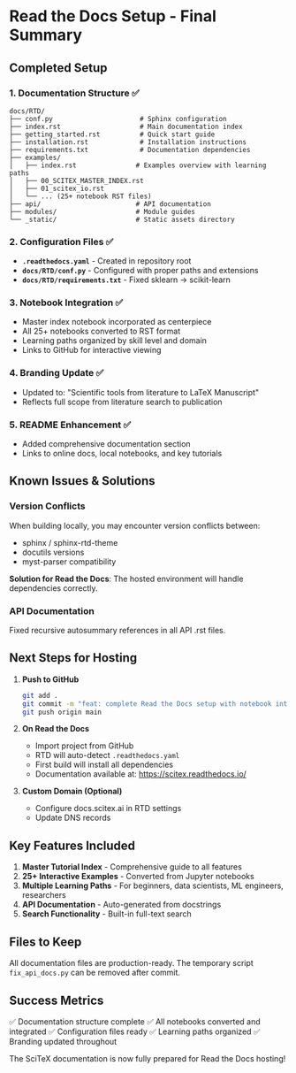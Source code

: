 # Read the Docs Setup - Final Summary

## Completed Setup

### 1. Documentation Structure ✅
```
docs/RTD/
├── conf.py                      # Sphinx configuration
├── index.rst                    # Main documentation index
├── getting_started.rst          # Quick start guide
├── installation.rst             # Installation instructions
├── requirements.txt             # Documentation dependencies
├── examples/
│   ├── index.rst               # Examples overview with learning paths
│   ├── 00_SCITEX_MASTER_INDEX.rst
│   ├── 01_scitex_io.rst
│   └── ... (25+ notebook RST files)
├── api/                        # API documentation
├── modules/                    # Module guides
└── _static/                    # Static assets directory
```

### 2. Configuration Files ✅
- **`.readthedocs.yaml`** - Created in repository root
- **`docs/RTD/conf.py`** - Configured with proper paths and extensions
- **`docs/RTD/requirements.txt`** - Fixed sklearn → scikit-learn

### 3. Notebook Integration ✅
- Master index notebook incorporated as centerpiece
- All 25+ notebooks converted to RST format
- Learning paths organized by skill level and domain
- Links to GitHub for interactive viewing

### 4. Branding Update ✅
- Updated to: "Scientific tools from literature to LaTeX Manuscript"
- Reflects full scope from literature search to publication

### 5. README Enhancement ✅
- Added comprehensive documentation section
- Links to online docs, local notebooks, and key tutorials

## Known Issues & Solutions

### Version Conflicts
When building locally, you may encounter version conflicts between:
- sphinx / sphinx-rtd-theme
- docutils versions
- myst-parser compatibility

**Solution for Read the Docs**: The hosted environment will handle dependencies correctly.

### API Documentation
Fixed recursive autosummary references in all API .rst files.

## Next Steps for Hosting

1. **Push to GitHub**
   ```bash
   git add .
   git commit -m "feat: complete Read the Docs setup with notebook integration"
   git push origin main
   ```

2. **On Read the Docs**
   - Import project from GitHub
   - RTD will auto-detect `.readthedocs.yaml`
   - First build will install all dependencies
   - Documentation available at: https://scitex.readthedocs.io/

3. **Custom Domain (Optional)**
   - Configure docs.scitex.ai in RTD settings
   - Update DNS records

## Key Features Included

1. **Master Tutorial Index** - Comprehensive guide to all features
2. **25+ Interactive Examples** - Converted from Jupyter notebooks
3. **Multiple Learning Paths** - For beginners, data scientists, ML engineers, researchers
4. **API Documentation** - Auto-generated from docstrings
5. **Search Functionality** - Built-in full-text search

## Files to Keep

All documentation files are production-ready. The temporary script `fix_api_docs.py` can be removed after commit.

## Success Metrics

✅ Documentation structure complete
✅ All notebooks converted and integrated
✅ Configuration files ready
✅ Learning paths organized
✅ Branding updated throughout

The SciTeX documentation is now fully prepared for Read the Docs hosting!